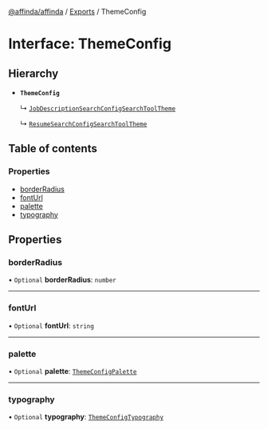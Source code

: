[@affinda/affinda](../README.md) / [Exports](../modules.md) / ThemeConfig

# Interface: ThemeConfig

## Hierarchy

- **`ThemeConfig`**

  ↳ [`JobDescriptionSearchConfigSearchToolTheme`](JobDescriptionSearchConfigSearchToolTheme.md)

  ↳ [`ResumeSearchConfigSearchToolTheme`](ResumeSearchConfigSearchToolTheme.md)

## Table of contents

### Properties

- [borderRadius](ThemeConfig.md#borderradius)
- [fontUrl](ThemeConfig.md#fonturl)
- [palette](ThemeConfig.md#palette)
- [typography](ThemeConfig.md#typography)

## Properties

### borderRadius

• `Optional` **borderRadius**: `number`

___

### fontUrl

• `Optional` **fontUrl**: `string`

___

### palette

• `Optional` **palette**: [`ThemeConfigPalette`](ThemeConfigPalette.md)

___

### typography

• `Optional` **typography**: [`ThemeConfigTypography`](ThemeConfigTypography.md)
